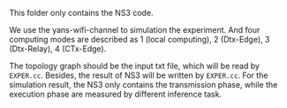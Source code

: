 This folder only contains the NS3 code.

We use the yans-wifi-channel to simulation the experiment. And four computing modes are described as 1 (local computing), 2 (Dtx-Edge), 3 (Dtx-Relay), 4 (CTx-Edge). 

The topology graph should be the input txt file, which will be read by  `EXPER.cc`. Besides, the result of NS3 will be written by `EXPER.cc`. For the simulation result, the NS3 only contains the transmission phase, while the execution phase are measured by different inference task.